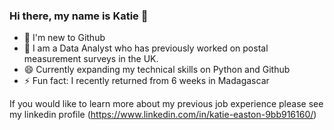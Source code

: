 ### Hi there, my name is Katie 👋

- 🌱 I'm new to Github 
- 🔭 I am a Data Analyst who has previously worked on postal measurement surveys in the UK. 
- 😄 Currently expanding my technical skills on Python and Github
- ⚡ Fun fact: I recently returned from 6 weeks in Madagascar

If you would like to learn more about my previous job experience please see my linkedin profile (https://www.linkedin.com/in/katie-easton-9bb916160/) 

<!--
**Eastonkatie/Eastonkatie** is a ✨ _special_ ✨ repository because its `README.md` (this file) appears on your GitHub profile.

Here are some ideas to get you started:

- 🔭 I’m currently working on ...
- 🌱 I’m currently learning ...
- 👯 I’m looking to collaborate on ...
- 🤔 I’m looking for help with ...
- 💬 Ask me about ...
- 📫 How to reach me: ...
- 😄 Pronouns: ...
- ⚡ Fun fact: ...
-->
